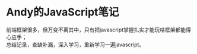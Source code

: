 # Andy的JavaScript笔记
前端框架很多，但万变不离其中，只有把javascript掌握扎实才能玩啥框架都能得心应手；<br>
总结记录，查缺补漏，深入学习，重新学习一遍javascript。
